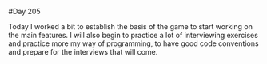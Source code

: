 #Day 205

Today I worked a bit to establish the basis of the game to start working on the main features.
I will also begin to practice a lot of interviewing exercises and practice more my way of programming, to have good code conventions and prepare for the interviews that will come.